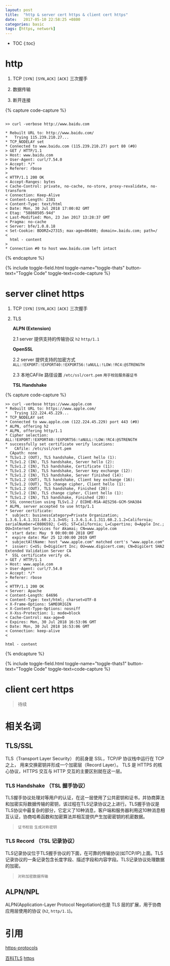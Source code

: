 ```yaml
---
layout: post
title:  "http & server cert https & client cert https"
date:   2017-05-10 22:58:25 +0800
categories: basic
tags: [https, network]
---
```


* TOC
{:toc}

# http

1. TCP `[SYN]` `[SYN,ACK]` `[ACK]` 三次握手

2. 数据传输

3. 断开连接

{% capture code-capture %}

```shell

>> curl -verbose http://www.baidu.com                                                                                   
 
* Rebuilt URL to: http://www.baidu.com/
*   Trying 115.239.210.27...
* TCP_NODELAY set
* Connected to www.baidu.com (115.239.210.27) port 80 (#0)
> GET / HTTP/1.1
> Host: www.baidu.com
> User-Agent: curl/7.54.0
> Accept: */*
> Referer: rbose
>
< HTTP/1.1 200 OK
< Accept-Ranges: bytes
< Cache-Control: private, no-cache, no-store, proxy-revalidate, no-transform
< Connection: Keep-Alive
< Content-Length: 2381
< Content-Type: text/html
< Date: Mon, 30 Jul 2018 17:00:02 GMT
< Etag: "58860505-94d"
< Last-Modified: Mon, 23 Jan 2017 13:28:37 GMT
< Pragma: no-cache
< Server: bfe/1.0.8.18
< Set-Cookie: BDORZ=27315; max-age=86400; domain=.baidu.com; path=/
<
  html - content
>
* Connection #0 to host www.baidu.com left intact

```


{% endcapture %}


{% include toggle-field.html toggle-name="toggle-thats" button-text="Toggle Code" toggle-text=code-capture %}


# server clinet https

1. TCP `[SYN]` `[SYN,ACK]` `[ACK]` 三次握手 

2. TLS
   
   **ALPN (Extension)**
    
    2.1 server 提供支持的传输协议 `h2` `http/1.1`
   
    **OpenSSL**
    
    2.2 server 提供支持的加密方式  `ALL:!EXPORT:!EXPORT40:!EXPORT56:!aNULL:!LOW:!RC4:@STRENGTH`
    
    2.3 本地CAFile 路径设置 `/etc/ssl/cert.pem` `用于校验服务器证书`
    
    **TSL Handshake**

{% capture code-capture %}

```shell
>> curl -verbose https://www.apple.com                                                
* Rebuilt URL to: https://www.apple.com/
*   Trying 122.224.45.229...
* TCP_NODELAY set
* Connected to www.apple.com (122.224.45.229) port 443 (#0)
* ALPN, offering h2
* ALPN, offering http/1.1
* Cipher selection: ALL:!EXPORT:!EXPORT40:!EXPORT56:!aNULL:!LOW:!RC4:@STRENGTH
* successfully set certificate verify locations:
*   CAfile: /etc/ssl/cert.pem
  CApath: none
* TLSv1.2 (OUT), TLS handshake, Client hello (1):
* TLSv1.2 (IN), TLS handshake, Server hello (2):
* TLSv1.2 (IN), TLS handshake, Certificate (11):
* TLSv1.2 (IN), TLS handshake, Server key exchange (12):
* TLSv1.2 (IN), TLS handshake, Server finished (14):
* TLSv1.2 (OUT), TLS handshake, Client key exchange (16):
* TLSv1.2 (OUT), TLS change cipher, Client hello (1):
* TLSv1.2 (OUT), TLS handshake, Finished (20):
* TLSv1.2 (IN), TLS change cipher, Client hello (1):
* TLSv1.2 (IN), TLS handshake, Finished (20):
* SSL connection using TLSv1.2 / ECDHE-RSA-AES256-GCM-SHA384
* ALPN, server accepted to use http/1.1
* Server certificate:
*  subject: businessCategory=Private Organization; 1.3.6.1.4.1.311.60.2.1.3=US; 1.3.6.1.4.1.311.60.2.1.2=California; serialNumber=C0806592; C=US; ST=California; L=Cupertino; O=Apple Inc.; OU=Internet Services for Akamai; CN=www.apple.com
*  start date: May  9 00:00:00 2018 GMT
*  expire date: Mar 25 12:00:00 2019 GMT
*  subjectAltName: host "www.apple.com" matched cert's "www.apple.com"
*  issuer: C=US; O=DigiCert Inc; OU=www.digicert.com; CN=DigiCert SHA2 Extended Validation Server CA
*  SSL certificate verify ok.
> GET / HTTP/1.1
> Host: www.apple.com
> User-Agent: curl/7.54.0
> Accept: */*
> Referer: rbose
>
< HTTP/1.1 200 OK
< Server: Apache
< Content-Length: 64696
< Content-Type: text/html; charset=UTF-8
< X-Frame-Options: SAMEORIGIN
< X-Content-Type-Options: nosniff
< X-Xss-Protection: 1; mode=block
< Cache-Control: max-age=0
< Expires: Mon, 30 Jul 2018 16:53:06 GMT
< Date: Mon, 30 Jul 2018 16:53:06 GMT
< Connection: keep-alive
<

html - content

```

{% endcapture %}


{% include toggle-field.html toggle-name="toggle-thats1" button-text="Toggle Code" toggle-text=code-capture %}



# client cert https

> 待续

# 相关名词


## TLS/SSL

TLS（Transport Layer Security） 的前身是 SSL，TCP/IP 协议栈中运行在 TCP 之上， 用来交换密钥并形成一个加密层（Record Layer）。 TLS 是 HTTPS 的核心协议，HTTPS 交互与 HTTP 交互的主要区别就在这一层。

### TLS Handshake （TSL 握手协议）

TLS握手协议处理对等用户的认证，在这一层使用了公共密钥和证书，并协商算法和加密实际数据传输的密钥，该过程在TLS记录协议之上进行。TLS握手协议是TLS协议中最复杂的部分，它定义了10种消息，客户端和服务器利用这10种消息相互认证，协商哈希函数和加密算法并相互提供产生加密密钥的机密数据。 

> `证书校验` `生成对称密钥`

### TLS Record （TSL 记录协议）

TLS记录协议位于TLS握手协议的下面，在可靠的传输协议(如TCP/IP)上面。TLS记录协议的一条记录包含长度字段、描述字段和内容字段。TLS记录协议处理数据的加密。

> `对称加密数据传输`

## ALPN/NPL

ALPN(Application-Layer Protocol Negotiation)也是 TLS 层的扩展，用于协商应用层使用的协议 (`h2`, `http/1.1`)。




# 引用

[https-protocols](https://harttle.land/2018/03/25/https-protocols.html)

[百科TLS](https://baike.baidu.com/item/TLS/2979545?fr=aladdin)
[https](https://www.cnblogs.com/softidea/p/6958394.html)